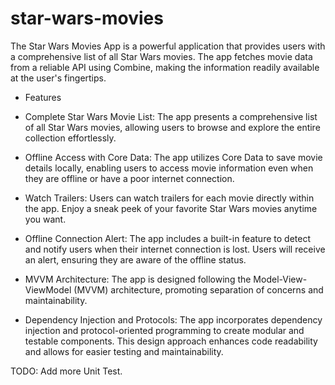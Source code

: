# star-wars-movies

The Star Wars Movies App is a powerful application that provides users with a comprehensive list of all Star Wars movies. The app fetches movie data from a reliable API using Combine, making the information readily available at the user's fingertips.

* Features

- Complete Star Wars Movie List: The app presents a comprehensive list of all Star Wars movies, allowing users to browse and explore the entire collection effortlessly.

- Offline Access with Core Data: The app utilizes Core Data to save movie details locally, enabling users to access movie information even when they are offline or have a poor internet connection.

- Watch Trailers: Users can watch trailers for each movie directly within the app. Enjoy a sneak peek of your favorite Star Wars movies anytime you want.

- Offline Connection Alert: The app includes a built-in feature to detect and notify users when their internet connection is lost. Users will receive an alert, ensuring they are aware of the offline status.

- MVVM Architecture: The app is designed following the Model-View-ViewModel (MVVM) architecture, promoting separation of concerns and maintainability.

- Dependency Injection and Protocols: The app incorporates dependency injection and protocol-oriented programming to create modular and testable components. This design approach enhances code readability and allows for easier testing and maintainability.

TODO: Add more Unit Test.





